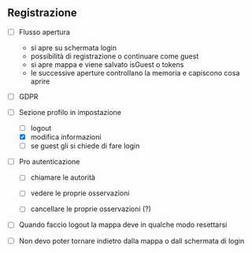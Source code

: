 ## Registrazione

- [ ] Flusso apertura
	- si apre su schermata login
	- possibilità di registrazione o continuare come guest
	- si apre mappa e viene salvato isGuest o tokens
	- le successive aperture controllano la memoria e capiscono cosa aprire

- [ ] GDPR
	
- [ ] Sezione profilo in impostazione
	- [ ] logout
	- [x] modifica informazioni
	- [ ] se guest gli si chiede di fare login
	
- [ ] Pro autenticazione
	- [ ] chiamare le autorità
	- [ ] vedere le proprie osservazioni
	- [ ] cancellare le proprie osservazioni (?)


- [ ] Quando faccio logout la mappa deve in qualche modo resettarsi

- [ ] Non devo poter tornare indietro dalla mappa o dall schermata di login
